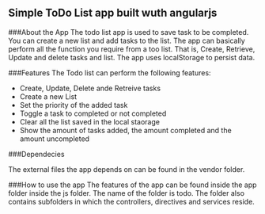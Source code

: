 Simple ToDo List app built wuth angularjs
----------------------------------------------

###About the App
The todo list app is used to save task to be completed. You can create a new list and add tasks to the list. The app can basically perform all the function you require from a too list. That is, Create, Retrieve, Update and delete tasks and list. The app uses localStorage to persist data.

###Features
The Todo list can perform the following features:
  + Create, Update, Delete ande Retreive tasks
  + Create a new List
  + Set the priority of the added task
  + Toggle a task to completed or not completed 
  + Clear all the list saved in the local staorage
  + Show the amount of tasks added, the amount completed and the amount uncompleted

###Dependecies

The external files the app depends on can be found in the vendor folder.

###How to use the app
The features of the app can be found inside the app folder inside the js folder. The name of the folder is todo. The folder also contains subfolders in which the controllers, directives and services reside. 